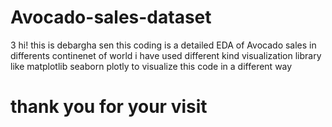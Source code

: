 # Avocado-sales-dataset
3 hi! this is debargha sen 
this coding is a detailed EDA of Avocado sales in differents continenet of world 
i have used different kind visualization library like matplotlib seaborn plotly to visualize this code in a different way 
# thank you for your visit
